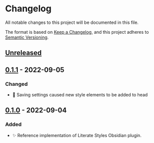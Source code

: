 # Changelog

All notable changes to this project will be documented in this file.

The format is based on [Keep a Changelog](https://keepachangelog.com/en/1.0.0/),
and this project adheres to [Semantic Versioning](https://semver.org/spec/v2.0.0.html).

## [Unreleased]

## [0.1.1] - 2022-09-05

### Changed

- :bug: Saving settings caused new style elements to be added to head

## [0.1.0] - 2022-09-04

### Added

- :sparkles: Reference implementation of Literate Styles Obsidian plugin.

[unreleased]: https://github.com/johanfriis/obsidian-literate-styles/compare/0.1.1...HEAD
[0.1.1]: https://github.com/johanfriis/obsidian-literate-styles/releases/tag/0.1.1
[0.1.0]: https://github.com/johanfriis/obsidian-literate-styles/releases/tag/0.1.0
